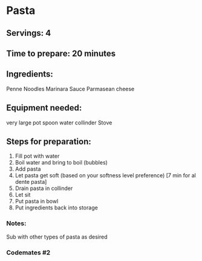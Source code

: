 # Pasta

## Servings: 4

## Time to prepare: 20 minutes

## Ingredients:
Penne Noodles
Marinara Sauce
Parmasean cheese


## Equipment needed:
very large pot
spoon
water
collinder 
Stove


## Steps for preparation:
1. Fill pot with water
2. Boil water and bring to boil (bubbles)
3. Add pasta
4. Let pasta get soft (based on your softness level preference) [7 min for al dente pasta]
5. Drain pasta in collinder
6. Let sit
7. Put pasta in bowl
8. Put ingredients back into storage

### Notes:
Sub with other types of pasta as desired

### Codemates #2
